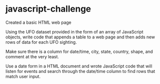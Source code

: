# javascript-challenge

Created a basic HTML web page

Using the UFO dataset provided in the form of an array of JavaScript objects, write code that appends a table to a web page and then adds new rows of data for each UFO sighting.

Make sure there is a column for date/time, city, state, country, shape, and comment at the very least.

Use a date form in a HTML document and wrote JavaScript code that will listen for events and search through the date/time column to find rows that match user input.
